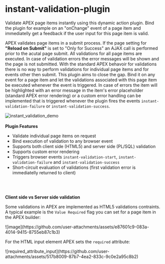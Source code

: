 # instant-validation-plugin
Validate APEX page items instantly using this dynamic action plugin. Bind the plugin for example on an "onChange" event of a page item and immediatelly get a feedback if the user input for this page item is valid.

APEX validates page items in a submit process. If the page setting for <b>"Reload on Submit"</b> is set to "Only for Success" an AJAX call is performed prior to the acutal page submit. All validations for all page items are executed. In case of validation errors the error messages will be shown and the page is not submitted. With the standard APEX behavoir for validations there is no way to perform validations for individual page items and for events other then submit. This plugin aims to close the gap. Bind it on any event for a page item and let the validations associated with this page item be executed whenever the event is triggered. In case of errors the item will be highlighted with an error message in the item's error placeholder (standard APEX error rendering) or a custom error handling can be implemented that is triggered whenever the plugin fires the events <code>instant-validation-failure</code> or <code>instant-validation-success</code>.

![instant_validation_demo](https://github.com/user-attachments/assets/b6b384dd-3bc5-41f8-86a6-2e7e63030824)
<br /><br />
<b>Plugin Features</b>
<ul>
  <li>Validate individual page items on request</li>
  <li>Bind execution of validation to any browser event</li>
  <li>Supports both client side (HTML5) and server side (PL/SQL) validation</li>
  <li>Supports custom error rendering</li>
  <li>Triggers browser events <code>instant-validation-start</code>, <code>instant-validation-failure</code> and <code>instant-validation-success</code></li>
  <li>Short-circuit evaluation of validations (first validation error is immediatelly returned to client)</li>
</ul>
<br /><br />
<p><b>Client side vs Server side validation</b></p>
<p>Some validations in APEX are implemented as HTML5 validations contraints. A typical example is the <code>Value Required</code> flag you can set for a page item in the APEX builder:</p>
![image](https://github.com/user-attachments/assets/e87601c9-083a-4014-9415-8755eb87c1b3)
<p>For the HTML input element APEX sets the <code>required</code> attribute:</p>
![required_attribute_input](https://github.com/user-attachments/assets/517b8009-87b7-4ea2-833c-9c0e2a95c8b2)


